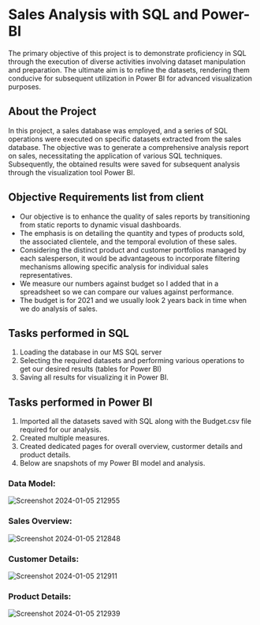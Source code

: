 # Sales Analysis with SQL and Power-BI
The primary objective of this project is to demonstrate proficiency in SQL through the execution of diverse activities involving dataset manipulation and preparation. 
The ultimate aim is to refine the datasets, rendering them conducive for subsequent utilization in Power BI for advanced visualization purposes.

## About the Project
In this project, a sales database was employed, and a series of SQL operations were executed on specific datasets extracted from the sales database. The objective was to generate 
a comprehensive analysis report on sales, necessitating the application of various SQL techniques. Subsequently, the obtained results were saved for subsequent analysis through the 
visualization tool Power BI.


##  Objective Requirements list from client

* Our objective is to enhance the quality of sales reports by transitioning from static reports to dynamic visual dashboards.
* The emphasis is on detailing the quantity and types of products sold, the associated clientele, and the temporal evolution of these sales.
* Considering the distinct product and customer portfolios managed by each salesperson, it would be advantageous to incorporate filtering mechanisms
  allowing specific analysis for individual sales representatives.
* We measure our numbers against budget so I added that in a spreadsheet so we can compare our values against performance.
* The budget is for 2021 and we usually look 2 years back in time when we do analysis of sales.


## Tasks performed in SQL

  1) Loading the database in our MS SQL server
  2) Selecting the required datasets and performing various operations to get our desired results (tables for Power BI)
  3) Saving all results for visualizing it in Power BI.

## Tasks performed in Power BI
  1) Imported all the datasets saved with SQL along with the Budget.csv file required for our analysis.
  2) Created multiple measures.
  3) Created dedicated pages for overall overview, custormer details and product details.
  4) Below are snapshots of my Power BI model and analysis.

### Data Model:
![Screenshot 2024-01-05 212955](https://github.com/PranavJadhav611/Sales-Analysis-with-SQL-and-Power-BI/assets/86688689/81f23ea3-fb9e-4de6-9352-9d105c60aa4a)

### Sales Overview:
![Screenshot 2024-01-05 212848](https://github.com/PranavJadhav611/Sales-Analysis-with-SQL-and-Power-BI/assets/86688689/38c585a1-37f9-4d8b-94d9-9cceee9ce5c3)

### Customer Details:
![Screenshot 2024-01-05 212911](https://github.com/PranavJadhav611/Sales-Analysis-with-SQL-and-Power-BI/assets/86688689/1cf6d2a6-77f7-4f2b-9545-334998eeb840)

### Product Details:
![Screenshot 2024-01-05 212939](https://github.com/PranavJadhav611/Sales-Analysis-with-SQL-and-Power-BI/assets/86688689/5f3726e1-7a15-4635-9038-4c04d2b90600)






